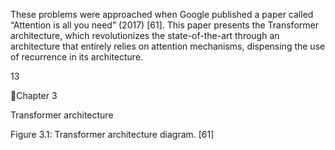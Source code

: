 These problems were approached when Google published a paper called “Attention
is all you need” (2017) [61]. This paper presents the Transformer architecture, which
revolutionizes the state-of-the-art through an architecture that entirely relies on attention
mechanisms, dispensing the use of recurrence in its architecture.

13

Chapter 3

Transformer architecture

Figure 3.1: Transformer architecture diagram. [61]